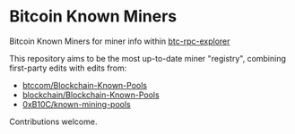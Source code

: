 Bitcoin Known Miners
====================

Bitcoin Known Miners for miner info within [btc-rpc-explorer](https://github.com/janoside/btc-rpc-explorer)

This repository aims to be the most up-to-date miner "registry", combining first-party edits with edits from:

* [btccom/Blockchain-Known-Pools](https://github.com/btccom/Blockchain-Known-Pools)
* [blockchain/Blockchain-Known-Pools](https://github.com/blockchain/Blockchain-Known-Pools)
* [0xB10C/known-mining-pools](https://github.com/0xB10C/known-mining-pools/)

Contributions welcome.
